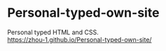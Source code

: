 # Personal-typed-own-site

Personal typed HTML and CSS.   
https://zhou-1.github.io/Personal-typed-own-site/    
